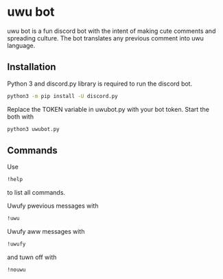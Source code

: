 # uwu bot

uwu bot is a fun discord bot with the intent of making cute comments and spreading culture. The bot translates any previous comment into uwu language. 

## Installation

Python 3 and discord.py library is required to run the discord bot.

```bash
python3 -m pip install -U discord.py
```

Replace the TOKEN variable in uwubot.py with your bot token.
Start the both with 

```bash
python3 uwubot.py
```

## Commands
Use 

```bash
!help
```

to list all commands.

Uwufy pwevious messages with

```bash
!uwu
```

Uwufy aww messages with

```bash
!uwufy
```

and tuwn off with

```bash
!nouwu
```

